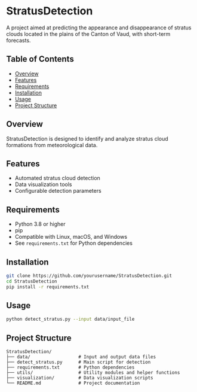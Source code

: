 # StratusDetection

A project aimed at predicting the appearance and disappearance of stratus clouds located in the plains of the Canton of Vaud, with short-term forecasts.

## Table of Contents

- [Overview](#overview)
- [Features](#features)
- [Requirements](#requirements)
- [Installation](#installation)
- [Usage](#usage)
- [Project Structure](#project-structure)

## Overview

StratusDetection is designed to identify and analyze stratus cloud formations from meteorological data.

## Features

- Automated stratus cloud detection
- Data visualization tools
- Configurable detection parameters

## Requirements

- Python 3.8 or higher
- pip
- Compatible with Linux, macOS, and Windows
- See `requirements.txt` for Python dependencies

## Installation

```bash
git clone https://github.com/yourusername/StratusDetection.git
cd StratusDetection
pip install -r requirements.txt
```

## Usage

```bash
python detect_stratus.py --input data/input_file
```

## Project Structure

```
StratusDetection/
├── data/                  # Input and output data files
├── detect_stratus.py      # Main script for detection
├── requirements.txt       # Python dependencies
├── utils/                 # Utility modules and helper functions
├── visualization/         # Data visualization scripts
└── README.md              # Project documentation
```
